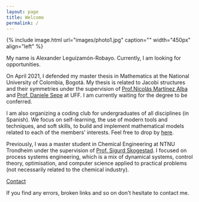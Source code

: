 ```yaml
---
layout: page
title: Welcome
permalink: /
---
```

{% include image.html url="images/photo1.jpg" caption="" width="450px" align="left" %}

My name is Alexander Leguizamón-Robayo. 
Currently, I am looking for opportunities.

On April 2021, I  defended my master thesis in Mathematics at the National University of Colombia, Bogotá. 
My thesis is related to Jacobi structures and their symmetries under the supervision of [Prof.Nicolás Martínez Alba](https://sites.google.com/unal.edu.co/sem-interaccionesgeomfisica/organizadores/nicol%C3%A1s-mart%C3%ADnez?authuser=0) and [Prof. Daniele Sepe](https://sites.google.com/site/danielesepemaths/) at UFF. 
I am currently waiting for the degree to be conferred. 

<!--This semester I am teaching differential calculus for engineers and scientists [Cálculo Diferencial](/teaching/2021icd/)-->

I am also organizing a coding club for undergraduates of all disciplines (in Spanish).
We focus on self-learning, the use of modern tools and techniques, and soft skills,  to build and implement mathematical models related to each of the members' interests.
Feel free to drop by [here](https://mathmodcol.github.io/).

Previously, I was a master student in Chemical Engineering at NTNU Trondheim under the supervision of [Prof. Sigurd Skogestad](https://folk.ntnu.no/skoge). I focused on process systems engineering, which is a mix of dynamical systems, control theory, optimisation, and computer science applied to practical problems (not necessarily related to the chemical industry).

[Contact](/contact/)

If you find any errors, broken links and so on don't hesitate to contact me.

